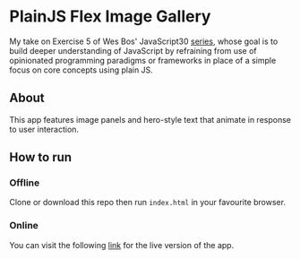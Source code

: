 # PlainJS Flex Image Gallery
My take on Exercise 5 of Wes Bos' JavaScript30 [series](https://javascript30.com/), whose goal is to build deeper understanding of JavaScript by refraining from use of opinionated programming paradigms or frameworks in place of a simple focus on core concepts using plain JS.

## About
This app features image panels and hero-style text that animate in response to user interaction.

## How to run
### Offline
Clone or download this repo then run `index.html` in your favourite browser.
### Online
You can visit the following [link](https://evblance-pjs-flex-image-gallery.netlify.com) for the live version of the app.
